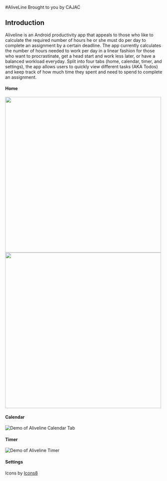 #AliveLine
Brought to you by CAJAC  

<h2> Introduction </h2>
Aliveline is an Android productivity app that appeals to those who like to calculate the required number of hours he or she must do per day to complete an assignment by a certain deadline. The app currently calculates the number of hours needed to work per day in a linear fashion for those who want to procrastinate, get a head start and work less later, or have a balanced workload everyday. Split into four tabs (home, calendar, timer, and settings), the app allows users to quickly view different tasks (AKA Todos) and keep track of how much time they spent and need to spend to complete an assignment.


<h4>Home</h4>

<img src="http://i1045.photobucket.com/albums/b452/Chungyuk_Takahashi/screenshot_zpsqa7wmgmc.png" height="500" />

<img src="http://i1045.photobucket.com/albums/b452/Chungyuk_Takahashi/screenshot_zpsgasm3h46.png?t=1443499179" height="500" />

<h4>Calendar</h4>


![Demo of Aliveline Calendar Tab](http://cdn.makeagif.com/media/9-30-2015/GocbZ-.gif)

<h4>Timer</h4>

![Demo of Aliveline Timer](http://cdn.makeagif.com/media/9-30-2015/ZCDAC7.gif)

<h4>Settings</h4>










Icons by [Icons8](https://icons8.com/)
